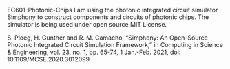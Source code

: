  EC601-Photonic-Chips
I am using the photonic integrated circuit simulator Simphony to construct components and circuits of photonic chips.  The simulator is being used under open source MIT License.

S. Ploeg, H. Gunther and R. M. Camacho, “Simphony: An Open-Source Photonic Integrated Circuit Simulation Framework,” in Computing in Science & Engineering, vol. 23, no. 1, pp. 65-74, 1 Jan.-Feb. 2021, doi: 10.1109/MCSE.2020.3012099

